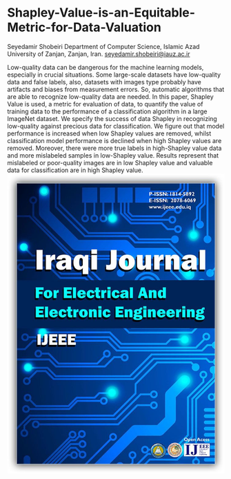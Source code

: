 # Shapley-Value-is-an-Equitable-Metric-for-Data-Valuation
Seyedamir Shobeiri
Department of Computer Science, Islamic Azad University of Zanjan, Zanjan, Iran.
seyedamir.shobeiri@iauz.ac.ir

Low-quality data can be dangerous for the machine learning models, especially in crucial situations. Some large-scale datasets have low-quality data and false labels, also, datasets with images type probably have artifacts and biases from measurement errors. So, automatic algorithms that are able to recognize low-quality data are needed. In this paper, Shapley Value is used, a metric for evaluation of data, to quantify the value of training data to the performance of a classification algorithm in a large ImageNet dataset. We specify the success of data Shapley in recognizing low-quality against precious data for classification. We figure out that model performance is increased when low Shapley values are removed, whilst classification model performance is declined when high Shapley values are removed. Moreover, there were more true labels in high-Shapley value data and more mislabeled samples in low-Shapley value. Results represent that mislabeled or poor-quality images are in low Shapley value and valuable data for classification are in high Shapley value.
<img src="1653131664584.jpg" > 
